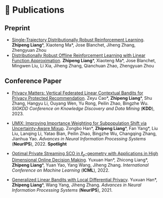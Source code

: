 <!--
 * @Author: Louis Liang louis97.liang@gmail.com
 * @Date: 2022-09-30 00:01:44
 * @LastEditors: Louis Liang louis97.liang@gmail.com
 * @LastEditTime: 2023-05-17 10:55:45
 * @FilePath: /zpliang.github.io/_pages/includes/pub.md
 * @Description: 这是默认设置,请设置`customMade`, 打开koroFileHeader查看配置 进行设置: https://github.com/OBKoro1/koro1FileHeader/wiki/%E9%85%8D%E7%BD%AE
-->
# 📝 Publications 

## Preprint
- [Single-Trajectory Distributionally Robust Reinforcement Learning](https://arxiv.org/pdf/2301.11721.pdf). **Zhipeng Liang**\*, Xiaoteng Ma\*, Jose Blanchet, Jiheng Zhang, Zhengyuan Zhou
- [Distributionally Robust Offline Reinforcement Learning with Linear Function Approximation](https://arxiv.org/pdf/2209.06620.pdf). **Zhipeng Liang**\*, Xiaoteng Ma\*, Jose Blanchet, Mingwen Liu, Li Xia, Jiheng Zhang, Qianchuan Zhao, Zhengyuan Zhou


## Conference Paper
- [Privacy Matters: Vertical Federated Linear Contextual Bandits for Privacy Protected Recommendation](https://openreview.net/pdf?id=4r1pEOlaDyz). Zeyu Cao\*, **Zhipeng Liang**\*, Shu Zhang, Hangyu Li, Ouyang Wen, Yu Rong, Peilin Zhao, Bingzhe Wu. *SIGKDD Conference on Knowledge Discovery and Data Mining* (**KDD**), 2023.

- [UMIX: Improving Importance Weighting for Subpopulation Shift via Uncertainty-Aware Mixup](https://arxiv.org/pdf/2209.08928.pdf). Zongbo Han\*, **Zhipeng Liang**\*, Fan Yang\*, Liu Liu, Lanqing Li, Yatao Bian, Peilin Zhao, Bingzhe Wu, Changqing Zhang, Jianhua Yao. *Advances in Neural Information
Processing Systems* (**NeurIPS**), 2022. **Spotlight**

- [Optimal Private Streaming SCO in $\ell_p$-geometry with Applications in High Dimensional Online Decision Making](https://proceedings.mlr.press/v162/han22d/han22d.pdf). Yuxuan Han\*, Zhicong Liang\*, **Zhipeng Liang**\*, Yuan Yao, Yang Wang, Jiheng Zhang. *International Conference on Machine Learning* (**ICML**), 2022.

- [Generalized Linear Bandits with Local Differential Privacy](https://openreview.net/pdf?id=BEVDmheFG0). Yuxuan Han\*, **Zhipeng Liang**\*, Wang Yang, Jiheng Zhang. *Advances in Neural Information
Processing Systems* (**NeurIPS**), 2021.
